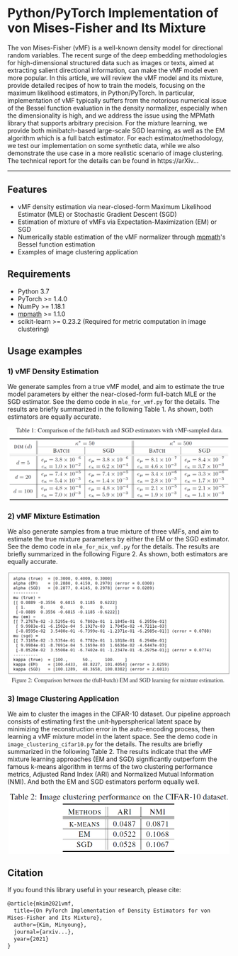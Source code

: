# Python/PyTorch Implementation of von Mises-Fisher and Its Mixture

The von Mises-Fisher (vMF) is a well-known density model for directional random variables. The recent surge of the deep embedding methodologies for high-dimensional structured data such as images or texts, aimed at extracting salient directional information, can make the vMF model even more popular. In this article, we will review the vMF model and its mixture, provide detailed recipes of how to train the models, focusing on the  maximum likelihood estimators, in Python/PyTorch. In particular, implementation of vMF typically suffers from the notorious numerical issue of the Bessel function evaluation in the density normalizer, especially when the dimensionality is high, and we address the issue using the MPMath library that supports arbitrary precision. For the mixture learning, we provide both  minibatch-based large-scale SGD learning, as well as the EM algorithm which is a full batch estimator. For each estimator/methodology, we test our implementation on some synthetic data, while we also demonstrate the use case in a more realistic scenario of image clustering. The technical report for the details can be found in https://arXiv...

---


## Features

* vMF density estimation via near-closed-form Maximum Likelihood Estimator (MLE) or Stochastic Gradient Descent (SGD)
* Estimation of mixture of vMFs via Expectation-Maximization (EM) or SGD
* Numerically stable estimation of the vMF normalizer through [mpmath](https://mpmath.org/)'s Bessel function estimation
* Examples of image clustering application


## Requirements

* Python 3.7
* PyTorch >= 1.4.0
* NumPy >= 1.18.1
* [mpmath](https://mpmath.org/) >= 1.1.0
* scikit-learn >= 0.23.2 (Required for metric computation in image clustering)


## Usage examples

### 1) vMF Density Estimation

We generate samples from a true vMF model, and aim to estimate the true model parameters by either the near-closed-form full-batch MLE or the SGD estimator. See the demo code in ```mle_for_vmf.py``` for the details. The results are briefly summarized in the following Table 1. As shown, both estimators are equally accurate. 

<p align="center">
  <img align="middle" src="./figs/vmf_results.png" width="700"/>
</p>

### 2) vMF Mixture Estimation

We also generate samples from a true mixture of three vMFs, and aim to estimate the true mixture parameters by either the EM or the SGD estimator. See the demo code in ```mle_for_mix_vmf.py``` for the details. The results are briefly summarized in the following Figure 2. As shown, both estimators are equally accurate. 

<p align="center">
  <img align="middle" src="./figs/vmf_mix_results.png" width="700"/>
</p>

### 3) Image Clustering Application

We aim to cluster the images in the CIFAR-10 dataset. Our pipeline approach consists of estimating first the unit-hyperspherical latent space by minimizing the reconstruction error in the auto-encoding process, then learning a vMF mixture model in the latent space. See the demo code in ```image_clustering_cifar10.py``` for the details. The results are briefly summarized in the following Table 2. The results indicate that the vMF mixture learning approaches (EM and SGD) significantly outperform the famous k-means algorithm in terms of the two clustering performance metrics, Adjusted Rand Index (ARI) and Normalized Mutual Information (NMI). And both the EM and SGD estimators perform equally well. 

<p align="center">
  <img align="middle" src="./figs/image_clustering_results.png" width="500"/>
</p>


## Citation
If you found this library useful in your research, please cite:
```
@article{mkim2021vmf,
  title={On PyTorch Implementation of Density Estimators for von Mises-Fisher and Its Mixture},
  author={Kim, Minyoung},
  journal={arxiv...},
  year={2021}
}
```






